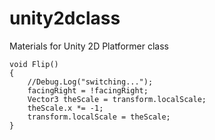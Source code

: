# unity2dclass
Materials for Unity 2D Platformer class

    void Flip()
    {
        //Debug.Log("switching...");
        facingRight = !facingRight;
        Vector3 theScale = transform.localScale;
        theScale.x *= -1;
        transform.localScale = theScale;
    }	

